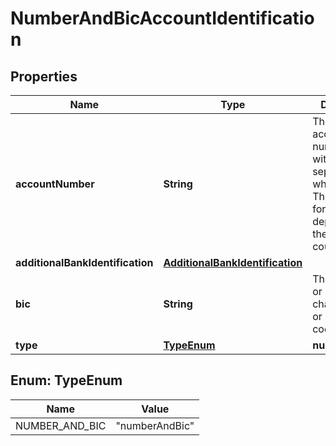 

# NumberAndBicAccountIdentification


## Properties

| Name | Type | Description | Notes |
|------------ | ------------- | ------------- | -------------|
|**accountNumber** | **String** | The bank account number, without separators or whitespace. The length and format depends on the bank or country. |  |
|**additionalBankIdentification** | [**AdditionalBankIdentification**](AdditionalBankIdentification.md) |  |  [optional] |
|**bic** | **String** | The bank&#39;s 8- or 11-character BIC or SWIFT code. |  |
|**type** | [**TypeEnum**](#TypeEnum) | **numberAndBic** |  |



## Enum: TypeEnum

| Name | Value |
|---- | -----|
| NUMBER_AND_BIC | &quot;numberAndBic&quot; |



